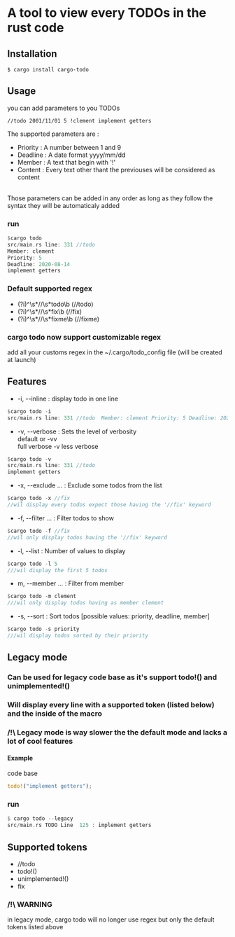 # A tool to view every TODOs in the rust code

## Installation
```
$ cargo install cargo-todo
```

## Usage 


you can add parameters to you TODOs
```
//todo 2001/11/01 5 !clement implement getters
```
The supported parameters are : </br>
 * Priority : A number between 1 and 9
 * Deadline : A date format yyyy/mm/dd
 * Member : A text that begin with '!'
 * Content : Every text other thant the previouses will be considered as content

</br>Those parameters can be added in any order as long as they follow the syntax they will be automaticaly added

### run
```rust
$cargo todo
src/main.rs line: 331 //todo 
Member: clement
Priority: 5
Deadline: 2020-08-14
implement getters
```

### Default supported regex
 * (?i)^\s*//\s*todo\b (//todo)
 * (?i)^\s*//\s*fix\b (//fix)
 * (?i)^\s*//\s*fixme\b (//fixme)
### cargo todo now support customizable regex
add all your customs regex in the ~/.cargo/todo_config file (will be created at launch)
## Features
 * -i, --inline : display todo in one line
 ```rust
 $cargo todo -i
 src/main.rs line: 331 //todo  Member: clement Priority: 5 Deadline: 2020-08-14 implement getters
 ```
 * -v, --verbose : Sets the level of verbosity
 </br>default or -vv 
 </br> full verbose
 -v less verbose
 ```rust
 $cargo todo -v
 src/main.rs line: 331 //todo 
implement getters
```
 * -x, --exclude <exclude>...   : Exclude some todos from the list
 ```rust
 $cargo todo -x //fix
 //wil display every todos expect those having the '//fix' keyword
 ```
 * -f, --filter <filter>... : Filter todos to show
 ```rust
 $cargo todo -f //fix
 //wil only display todos having the '//fix' keyword
 ```
 * -l, --list <list> : Number of values to display
 ```rust
 $cargo todo -l 5
 ///wil display the first 5 todos
 ```
 * m, --member <member>... : Filter from member
 ```rust
 $cargo todo -m clement
 ///wil only display todos having as member clement
 ```
 * -s, --sort <sort> : Sort todos [possible values: priority, deadline, member]
 ```rust
 $cargo todo -s priority
 ///wil display todos sorted by their priority
 ```



## Legacy mode
### Can be used for legacy code base as it's support todo!() and unimplemented!()
### Will display every line with a supported token (listed below) and the inside of the macro
### /!\ Legacy mode is way slower the the default mode and lacks a lot of cool features
#### Example
code base
```rust
todo!("implement getters");
```
### run
```rust
$ cargo todo --legacy
src/main.rs TODO Line  125 : implement getters
```
## Supported tokens
- //todo
- todo!()
- unimplemented!()
- fix


### /!\ WARNING
in legacy mode, cargo todo will no longer use regex but only the default tokens listed above
